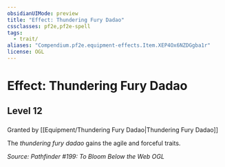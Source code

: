 ```yaml
---
obsidianUIMode: preview
title: "Effect: Thundering Fury Dadao"
cssclasses: pf2e,pf2e-spell
tags:
  - trait/
aliases: "Compendium.pf2e.equipment-effects.Item.XEP4Ox6NZDGgba1r"
license: OGL
---
```

# Effect: Thundering Fury Dadao
## Level 12
### 






Granted by [[Equipment/Thundering Fury Dadao|Thundering Fury Dadao]]

The _thundering fury dadao_ gains the agile and forceful traits.

*Source: Pathfinder #199: To Bloom Below the Web*
*OGL*